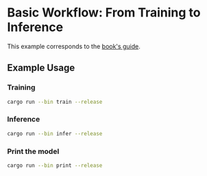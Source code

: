 # Basic Workflow: From Training to Inference

This example corresponds to the [book's guide](https://deepcode.dev/books/deepcode/basic-workflow/).

## Example Usage


### Training

```sh
cargo run --bin train --release
```

### Inference

```sh
cargo run --bin infer --release
```

### Print the model

```sh
cargo run --bin print --release
```
